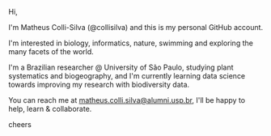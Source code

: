 Hi, 
 
I'm Matheus Colli-Silva (@collisilva) and this is my personal GitHub account.

I'm interested in biology, informatics, nature, swimming and exploring the many facets of the world. 

I'm a Brazilian researcher @ University of São Paulo, studying plant systematics and biogeography, and I'm currently learning data science towards improving my research with biodiversity data.

You can reach me at matheus.colli.silva@alumni.usp.br, I'll be happy to help, learn & collaborate.

cheers

